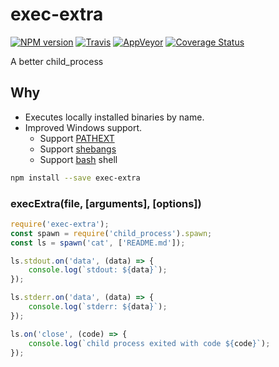 exec-extra
===========

[![NPM version](https://img.shields.io/npm/v/exec-extra.svg?style=flat-square)](https://www.npmjs.com/package/exec-extra)
[![Travis](https://img.shields.io/travis/gucong3000/exec-extra.svg?&label=Linux)](https://travis-ci.org/gucong3000/exec-extra)
[![AppVeyor](https://img.shields.io/appveyor/ci/gucong3000/exec-extra.svg?&label=Windows)](https://ci.appveyor.com/project/gucong3000/exec-extra)
[![Coverage Status](https://img.shields.io/coveralls/gucong3000/exec-extra.svg)](https://coveralls.io/r/gucong3000/exec-extra)

A better child_process

## Why
- Executes locally installed binaries by name.
- Improved Windows support.
	- Support [PATHEXT](https://github.com/joyent/node/issues/2318)
	- Support [shebangs](http://pt.wikipedia.org/wiki/Shebang)
	- Support [bash](https://pt.wikipedia.org/wiki/Bash) shell

```bash
npm install --save exec-extra
```

### execExtra(file, [arguments], [options])

```javascript
require('exec-extra');
const spawn = require('child_process').spawn;
const ls = spawn('cat', ['README.md']);

ls.stdout.on('data', (data) => {
	console.log(`stdout: ${data}`);
});

ls.stderr.on('data', (data) => {
	console.log(`stderr: ${data}`);
});

ls.on('close', (code) => {
	console.log(`child process exited with code ${code}`);
});
```
